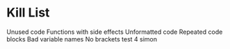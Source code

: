 Kill List
=========
Unused code
Functions with side effects
Unformatted code
Repeated code blocks
Bad variable names
No brackets
t e s t   4   s i m o n  
 
